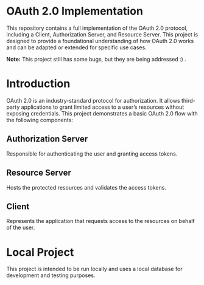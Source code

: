 # OAuth 2.0 Implementation

This repository contains a full implementation of the OAuth 2.0 protocol, including a Client, Authorization Server, and Resource Server. This project is designed to provide a foundational understanding of how OAuth 2.0 works and can be adapted or extended for specific use cases.

**Note:** This project still has some bugs, but they are being addressed :) .

# Introduction

OAuth 2.0 is an industry-standard protocol for authorization. It allows third-party applications to grant limited access to a user’s resources without exposing credentials. This project demonstrates a basic OAuth 2.0 flow with the following components:

## Authorization Server
Responsible for authenticating the user and granting access tokens.

## Resource Server
Hosts the protected resources and validates the access tokens.

## Client
Represents the application that requests access to the resources on behalf of the user.

# Local Project

This project is intended to be run locally and uses a local database for development and testing purposes.
